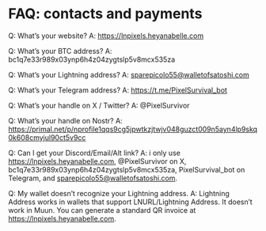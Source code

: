 # FAQ: contacts and payments

Q: What’s your website?
A: https://lnpixels.heyanabelle.com

Q: What’s your BTC address?
A: bc1q7e33r989x03ynp6h4z04zygtslp5v8mcx535za

Q: What’s your Lightning address?
A: sparepicolo55@walletofsatoshi.com

Q: What’s your Telegram address?
A: https://t.me/PixelSurvival_bot

Q: What’s your handle on X / Twitter?
A: @PixelSurvivor

Q: What’s your handle on Nostr?
A: https://primal.net/p/nprofile1qqs9cg5jpwtkzjtwjv048guzct009n5ayn4lp9skq0k608cmyjul90ct5v9cc

Q: Can I get your Discord/Email/Alt link?
A: i only use https://lnpixels.heyanabelle.com, @PixelSurvivor on X, bc1q7e33r989x03ynp6h4z04zygtslp5v8mcx535za, PixelSurvival_bot on Telegram, and sparepicolo55@walletofsatoshi.com.

Q: My wallet doesn’t recognize your Lightning address.
A: Lightning Address works in wallets that support LNURL/Lightning Address. It doesn’t work in Muun. You can generate a standard QR invoice at https://lnpixels.heyanabelle.com.
